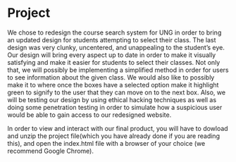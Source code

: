# Project

We chose to redesign the course search system for UNG in order to bring an updated design for students attempting to select their class. The last design was very clunky, uncentered, and unappealing to the student’s eye. Our design will bring every aspect up to date in order to make it visually satisfying and make it easier for students to select their classes. Not only that, we will possibly be implementing a simplified method in order for users to see information about the given class. We would also like to possibly make it to where once the boxes have a selected option make it highlight green to signify to the user that they can move on to the next box. Also, we will be testing our design by using ethical hacking techniques as well as doing some penetration testing in order to simulate how a suspicious user would be able to gain access to our redesigned website. 


In order to view and interact with our final product, you will have to dowload and unzip the project file(which you have already done if you are reading this), and open the index.html file with a browser of your choice (we recommend Google Chrome). 
